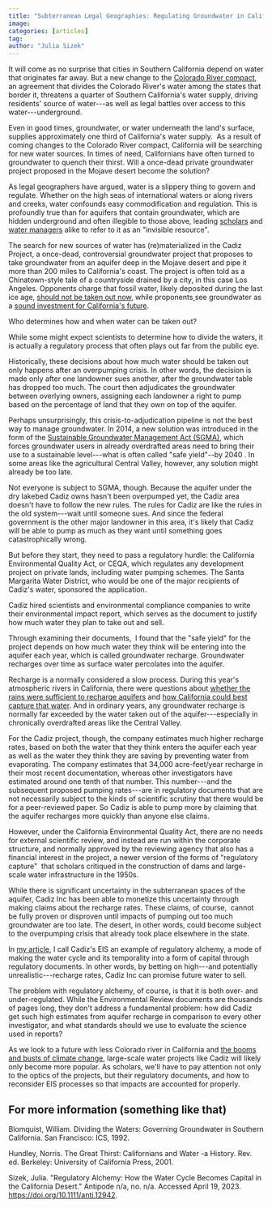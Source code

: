 ```yaml
---
title: "Subterranean Legal Geographies: Regulating Groundwater in California"
image: 
categories: [articles]
tag: 
author: "Julia Sizek"  
---
```

It will come as no surprise that cities in Southern California depend on water that originates far away. But a new change to the [Colorado River compact](https://www.nytimes.com/2023/05/22/climate/colorado-river-deal.html), an agreement that divides the Colorado River's water among the states that border it, threatens a quarter of Southern California's water supply, driving residents' source of water---as well as legal battles over access to this water---underground.

Even in good times, groundwater, or water underneath the land's surface, supplies approximately one third of California's water supply.  As a result of coming changes to the Colorado River compact, California will be searching for new water sources. In times of need, Californians have often turned to groundwater to quench their thirst. Will a once-dead private groundwater project proposed in the Mojave desert become the solution?

As legal geographers have argued, water is a slippery thing to govern and regulate. Whether on the high seas of international waters or along rivers and creeks, water confounds easy commodification and regulation. This is profoundly true than for aquifers that contain groundwater, which are hidden underground and often illegible to those above, leading [scholars](https://www.tandfonline.com/doi/abs/10.1080/07900627.2012.642238?casa_token=YoUrDSdHoBkAAAAA:wJHzxdVjZKYaVXI6isMVA4zEEtzPpwYXpH1W_DTJhHmjphYKBqIR2jCo2lNDnGy0TXSo6Ok9dlXMCwM) and [water managers](https://www.unesco.org/en/articles/groundwater-invisible-resource) alike to refer to it as an "invisible resource".

The search for new sources of water has (re)materialized in the Cadiz Project, a once-dead, controversial groundwater project that proposes to take groundwater from an aquifer deep in the Mojave desert and pipe it more than 200 miles to California's coast. The project is often told as a Chinatown-style tale of a countryside drained by a city, in this case Los Angeles. Opponents charge that fossil water, likely deposited during the last ice age, [should not be taken out now](https://www.theatlantic.com/science/archive/2023/01/cadiz-farms-fossil-water/671652/), while proponents[  ](https://www.latimes.com/opinion/letters-to-the-editor/story/2021-12-30/californians-need-better-access-to-clean-water-cadiz-can-help)see groundwater as a [sound investment for California's future](https://www.latimes.com/opinion/letters-to-the-editor/story/2021-12-30/californians-need-better-access-to-clean-water-cadiz-can-help).

Who determines how and when water can be taken out?

While some might expect scientists to determine how to divide the waters, it is actually a regulatory process that often plays out far from the public eye.

Historically, these decisions about how much water should be taken out only happens after an overpumping crisis. In other words, the decision is made only after one landowner sues another, after the groundwater table has dropped too much. The court then adjudicates the groundwater between overlying owners, assigning each landowner a right to pump based on the percentage of land that they own on top of the aquifer.

Perhaps unsurprisingly, this crisis-to-adjudication pipeline is not the best way to manage groundwater. In 2014, a new solution was introduced in the form of the [Sustainable Groundwater Management Act (SGMA)](https://water.ca.gov/programs/groundwater-management/sgma-groundwater-management), which forces groundwater users in already overdrafted areas need to bring their use to a sustainable level---what is often called "safe yield"--by 2040 . In some areas like the agricultural Central Valley, however, any solution might already be too late.

Not everyone is subject to SGMA, though. Because the aquifer under the dry lakebed Cadiz owns hasn't been overpumped yet, the Cadiz area doesn't have to follow the new rules. The rules for Cadiz are like the rules in the old system---wait until someone sues. And since the federal government is the other major landowner in this area, it's likely that Cadiz will be able to pump as much as they want until something goes catastrophically wrong.

But before they start, they need to pass a regulatory hurdle: the California Environmental Quality Act, or CEQA, which regulates any development project on private lands, including water pumping schemes. The Santa Margarita Water District, who would be one of the major recipients of Cadiz's water, sponsored the application.

Cadiz hired scientists and environmental compliance companies to write their environmental impact report, which serves as the document to justify how much water they plan to take out and sell.

Through examining their documents,  I found that the "safe yield" for the project depends on how much water they think will be entering into the aquifer each year, which is called groundwater recharge. Groundwater recharges over time as surface water percolates into the aquifer.

Recharge is a normally considered a slow process. During this year's atmospheric rivers in California, there were questions about [whether the rains were sufficient to recharge aquifers](https://www.ppic.org/blog/can-nine-atmospheric-rivers-recharge-californias-groundwater/) and [how California could best capture that water](https://www.vox.com/science-and-health/23553924/california-rain-atmospheric-river-drought-aquifer-reservoir). And in ordinary years, any groundwater recharge is normally far exceeded by the water taken out of the aquifer---especially in chronically overdrafted areas like the Central Valley.

For the Cadiz project, though, the company estimates much higher recharge rates, based on both the water that they think enters the aquifer each year as well as the water they think they are saving by preventing water from evaporating. The company estimates that 34,000 acre-feet/year recharge in their most recent documentation, whereas other investigators have estimated around one tenth of that number. This number---and the subsequent proposed pumping rates---are in regulatory documents that are not necessarily subject to the kinds of scientific scrutiny that there would be for a peer-reviewed paper. So Cadiz is able to pump more by claiming that the aquifer recharges more quickly than anyone else claims.

However, under the California Environmental Quality Act, there are no needs for external scientific review, and instead are run within the corporate structure, and normally approved by the reviewing agency that also has a financial interest in the project, a newer version of the forms of "regulatory capture"  that scholars critiqued in the construction of dams and large-scale water infrastructure in the 1950s.

While there is significant uncertainty in the subterranean spaces of the aquifer, Cadiz Inc has been able to monetize this uncertainty through making claims about the recharge rates. These claims, of course,  cannot be fully proven or disproven until impacts of pumping out too much groundwater are too late. The desert, in other words, could become subject to the overpumping crisis that already took place elsewhere in the state.

In [my article](https://onlinelibrary.wiley.com/doi/epdf/10.1111/anti.12942), I call Cadiz's EIS an example of regulatory alchemy, a mode of making the water cycle and its temporality into a form of capital through regulatory documents. In other words, by betting on high---and potentially unrealistic---recharge rates, Cadiz Inc can promise future water to sell.

The problem with regulatory alchemy, of course, is that it is both over- and under-regulated. While the Environmental Review documents are thousands of pages long, they don't address a fundamental problem: how did Cadiz get such high estimates from aquifer recharge in comparison to every other investigator, and what standards should we use to evaluate the science used in reports?

As we look to a future with less Colorado river in California and [the booms and busts of climate change](https://www.theatlantic.com/science/archive/2023/01/california-storms-drought-flooding-climate-extremes/672697/), large-scale water projects like Cadiz will likely only become more popular. As scholars, we'll have to pay attention not only to the optics of the projects, but their regulatory documents, and how to reconsider EIS processes so that impacts are accounted for properly.

For more information (something like that)
------------------------------------------

Blomquist, William. Dividing the Waters: Governing Groundwater in Southern California. San Francisco: ICS, 1992.

Hundley, Norris. The Great Thirst: Californians and Water -a History. Rev. ed. Berkeley: University of California Press, 2001.

Sizek, Julia. "Regulatory Alchemy: How the Water Cycle Becomes Capital in the California Desert." Antipode n/a, no. n/a. Accessed April 19, 2023. <https://doi.org/10.1111/anti.12942>.